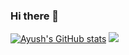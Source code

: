 ### Hi there 👋

<!--
**ayushm380/ayushm380** is a ✨ _special_ ✨ repository because its `README.md` (this file) appears on your GitHub profile.

Here are some ideas to get you started:

- 🔭 I’m currently working on ...
- 🌱 I’m currently learning ...
- 👯 I’m looking to collaborate on ...
- 🤔 I’m looking for help with ...
- 💬 Ask me about ...
- 📫 How to reach me: ...
- 😄 Pronouns: ...
- ⚡ Fun fact: ...
-->
[![Ayush's GitHub stats](https://github-readme-stats.vercel.app/api?username=ayushm380)](https://github.com/ayushm380/github-readme-stats)
![](https://komarev.com/ghpvc/?username=ayushm380&color=green)
